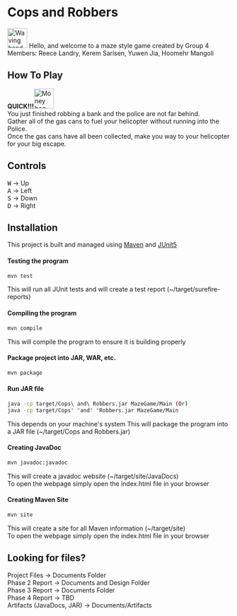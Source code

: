 # Cops and Robbers 

<img src="https://raw.githubusercontent.com/nixin72/nixin72/master/wave.gif" 
         alt="Waving hand animated gif"
         height="45"
         width="45" />
        Hello, and welcome to a maze style game created by Group 4<br>Members: Reece Landry, Kerem Sarisen, Yuwen Jia, Hoomehr Mangoli

## How To Play

**QUICK!!!**<img src="https://thumbs.gfycat.com/AcademicGlassHyena-max-1mb.gif" 
         alt="Money bag animated gif"
         height="45"
         width="45" /><br>You just finished robbing a bank and the police are not far behind.<br>Gather all of the gas cans to fuel your helicopter without running into the Police.<br>Once the gas cans have all been collected, make you way to your helicopter for your big escape.<br>

## Controls

<kbd>W</kbd> &#8594; Up <br><kbd>A</kbd> &#8594; Left<br><kbd>S</kbd> &#8594; Down<br><kbd>D</kbd> &#8594; Right<br>

## Installation

This project is built and managed using [Maven](https://maven.apache.org) and [JUnit5](https://junit.org/junit5/docs/current/user-guide/)

#### Testing the program

```bash
mvn test
```
This will run all JUnit tests and will create a test report (~/target/surefire-reports)

#### Compiling the program

```bash
mvn compile
```

This will compile the program to ensure it is building properly

#### Package project into JAR, WAR, etc.

```bash
mvn package
```

#### Run JAR file

```bash
java -cp target/Cops\ and\ Robbers.jar MazeGame/Main (Or)
java -cp target/Cops" "and" "Robbers.jar MazeGame/Main
```
This depends on your machine's system
This will package the program into a JAR file (~/target/Cops and Robbers.jar)

#### Creating JavaDoc

```bash
mvn javadoc:javadoc
```

This will create a javadoc website (~/target/site/JavaDocs)<br>To open the webpage simply open the index.html file in your browser

#### Creating Maven Site

```bash
mvn site
```

This will create a site for all Maven information (~/target/site)<br>To open the webpage simply open the index.html file in your browser

## Looking for files?

Project Files &#8594; Documents Folder<br>Phase 2 Report &#8594; Documents and Design Folder<br>Phase 3 Report &#8594; Documents Folder<br>Phase 4 Report &#8594; TBD<br>Artifacts (JavaDocs, JAR) &#8594; Documents/Artifacts

